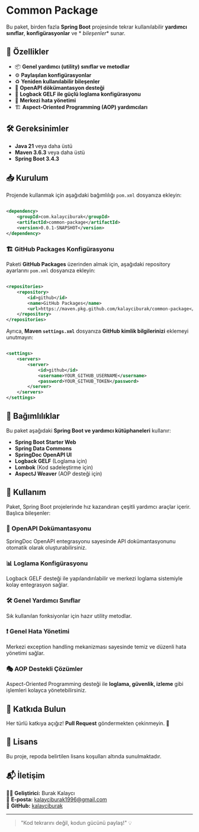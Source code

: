 # Common Package

Bu paket, birden fazla **Spring Boot** projesinde tekrar kullanılabilir **yardımcı sınıflar**, **konfigürasyonlar** ve *
*bileşenler** sunar.

## 🚀 Özellikler

- 📦 **Genel yardımcı (utility) sınıflar ve metodlar**
- ⚙️ **Paylaşılan konfigürasyonlar**
- ♻️ **Yeniden kullanılabilir bileşenler**
- 📜 **OpenAPI dökümantasyon desteği**
- 📝 **Logback GELF ile güçlü loglama konfigürasyonu**
- 🎯 **Merkezi hata yönetimi**
- 🏗 **Aspect-Oriented Programming (AOP) yardımcıları**

## 🛠 Gereksinimler

- **Java 21** veya daha üstü
- **Maven 3.6.3** veya daha üstü
- **Spring Boot 3.4.3**

## 📥 Kurulum

Projende kullanmak için aşağıdaki bağımlılığı `pom.xml` dosyanıza ekleyin:

```xml

<dependency>
    <groupId>com.kalayciburak</groupId>
    <artifactId>common-package</artifactId>
    <version>0.0.1-SNAPSHOT</version>
</dependency>
```

### 🏗 GitHub Packages Konfigürasyonu

Paketi **GitHub Packages** üzerinden almak için, aşağıdaki repository ayarlarını `pom.xml` dosyanıza ekleyin:

```xml

<repositories>
    <repository>
        <id>github</id>
        <name>GitHub Packages</name>
        <url>https://maven.pkg.github.com/kalayciburak/common-package</url>
    </repository>
</repositories>
```

Ayrıca, **Maven `settings.xml`** dosyanıza **GitHub kimlik bilgilerinizi** eklemeyi unutmayın:

```xml

<settings>
    <servers>
        <server>
            <id>github</id>
            <username>YOUR_GITHUB_USERNAME</username>
            <password>YOUR_GITHUB_TOKEN</password>
        </server>
    </servers>
</settings>
```

## 📌 Bağımlılıklar

Bu paket aşağıdaki **Spring Boot ve yardımcı kütüphaneleri** kullanır:

- **Spring Boot Starter Web**
- **Spring Data Commons**
- **SpringDoc OpenAPI UI**
- **Logback GELF** (Loglama için)
- **Lombok** (Kod sadeleştirme için)
- **AspectJ Weaver** (AOP desteği için)

## 🚀 Kullanım

Paket, Spring Boot projelerinde hız kazandıran çeşitli yardımcı araçlar içerir. Başlıca bileşenler:

### 📑 OpenAPI Dokümantasyonu

SpringDoc OpenAPI entegrasyonu sayesinde API dokümantasyonunu otomatik olarak oluşturabilirsiniz.

### 📊 Loglama Konfigürasyonu

Logback GELF desteği ile yapılandırılabilir ve merkezi loglama sistemiyle kolay entegrasyon sağlar.

### 🛠 Genel Yardımcı Sınıflar

Sık kullanılan fonksiyonlar için hazır utility metodlar.

### ❗ Genel Hata Yönetimi

Merkezi exception handling mekanizması sayesinde temiz ve düzenli hata yönetimi sağlar.

### 🎭 AOP Destekli Çözümler

Aspect-Oriented Programming desteği ile **loglama, güvenlik, izleme** gibi işlemleri kolayca yönetebilirsiniz.

## 🤝 Katkıda Bulun

Her türlü katkıya açığız! **Pull Request** göndermekten çekinmeyin. 🚀

## 📜 Lisans

Bu proje, repoda belirtilen lisans koşulları altında sunulmaktadır.

## 📬 İletişim

👨‍💻 **Geliştirici:** Burak Kalaycı  
📧 **E-posta:** kalayciburak1996@gmail.com  
🐙 **GitHub:** [kalayciburak](https://github.com/kalayciburak)

---

> "Kod tekrarını değil, kodun gücünü paylaş!" 💡